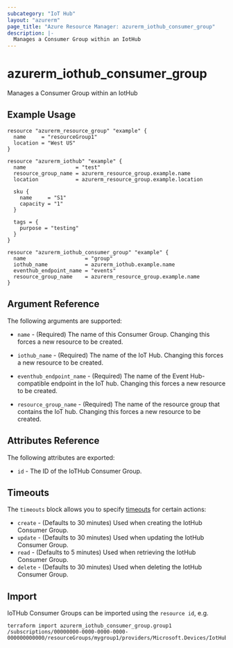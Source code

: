 ```yaml
---
subcategory: "IoT Hub"
layout: "azurerm"
page_title: "Azure Resource Manager: azurerm_iothub_consumer_group"
description: |-
  Manages a Consumer Group within an IotHub
---
```


# azurerm_iothub_consumer_group

Manages a Consumer Group within an IotHub

## Example Usage

```hcl
resource "azurerm_resource_group" "example" {
  name     = "resourceGroup1"
  location = "West US"
}

resource "azurerm_iothub" "example" {
  name                = "test"
  resource_group_name = azurerm_resource_group.example.name
  location            = azurerm_resource_group.example.location

  sku {
    name     = "S1"
    capacity = "1"
  }

  tags = {
    purpose = "testing"
  }
}

resource "azurerm_iothub_consumer_group" "example" {
  name                   = "group"
  iothub_name            = azurerm_iothub.example.name
  eventhub_endpoint_name = "events"
  resource_group_name    = azurerm_resource_group.example.name
}
```

## Argument Reference

The following arguments are supported:

* `name` - (Required) The name of this Consumer Group. Changing this forces a new resource to be created.

* `iothub_name` - (Required) The name of the IoT Hub. Changing this forces a new resource to be created.

* `eventhub_endpoint_name` - (Required) The name of the Event Hub-compatible endpoint in the IoT hub. Changing this forces a new resource to be created.

* `resource_group_name` - (Required) The name of the resource group that contains the IoT hub. Changing this forces a new resource to be created.

## Attributes Reference

The following attributes are exported:

* `id` - The ID of the IoTHub Consumer Group.

## Timeouts



The `timeouts` block allows you to specify [timeouts](https://www.terraform.io/docs/configuration/resources.html#timeouts) for certain actions:

* `create` - (Defaults to 30 minutes) Used when creating the IotHub Consumer Group.
* `update` - (Defaults to 30 minutes) Used when updating the IotHub Consumer Group.
* `read` - (Defaults to 5 minutes) Used when retrieving the IotHub Consumer Group.
* `delete` - (Defaults to 30 minutes) Used when deleting the IotHub Consumer Group.

## Import

IoTHub Consumer Groups can be imported using the `resource id`, e.g.

```shell
terraform import azurerm_iothub_consumer_group.group1 /subscriptions/00000000-0000-0000-0000-000000000000/resourceGroups/mygroup1/providers/Microsoft.Devices/IotHubs/hub1/eventHubEndpoints/events/ConsumerGroups/group1
```
